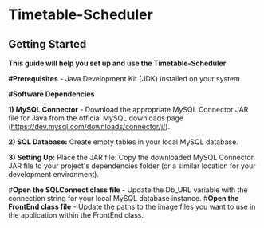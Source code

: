 <h1>Timetable-Scheduler</h1>
<h2>Getting Started</h2>

**This guide will help you set up and use the Timetable-Scheduler**

**#Prerequisites** - Java Development Kit (JDK) installed on your system.

**#Software Dependencies**

**1) MySQL Connector** - Download the appropriate MySQL Connector JAR file for Java from the official MySQL downloads page (https://dev.mysql.com/downloads/connector/j/).

**2) SQL Database:** Create empty tables in your local MySQL database.

**3) Setting Up:** Place the JAR file: Copy the downloaded MySQL Connector JAR file to your project's dependencies folder (or a similar location for your development environment).

#**Open the SQLConnect class file** - Update the Db_URL variable with the connection string for your local MySQL database instance.
#**Open the FrontEnd class file** - Update the paths to the image files you want to use in the application within the FrontEnd class.
